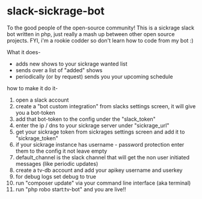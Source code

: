 # slack-sickrage-bot
To the good people of the open-source community! 
This is a sickrage slack bot written in php, just really a mash up between other open source projects.
FYI, i'm a rookie codder so don't learn how to code from my bot :)


What it does-
* adds new shows to your sickrage wanted list
* sends over a list of "added" shows
* periodically (or by request) sends you your upcoming schedule 


how to make it do it-
1. open a slack account
2. create a "bot custom integration" from slacks settings screen, it will give you a bot-token
3. add that bot-token to the config under the "slack_token"
4. enter the ip / dns to your sickrage server under "sickrage_url"
5.  get your sickrage token from sickrages settings screen and add it to "sickrage_token"
6. if your sickrage instance has  username - password protection enter them to the config it not leave empty
7. default_channel is the slack channel that will get the non user initiated messages (like periodic updates)
8. create a tv-db account and add your apikey username and userkey
9. for debug logs set debug to true
10. run "composer update" via your command line interface (aka terminal) 
11. run "php robo start:tv-bot" and you are live!!
